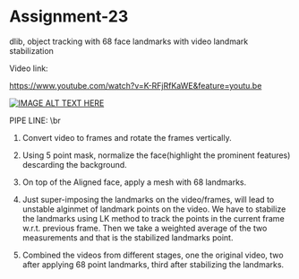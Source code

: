 # Assignment-23
dlib, object tracking with 68 face landmarks with video landmark stabilization


Video link:

https://www.youtube.com/watch?v=K-RFjRfKaWE&feature=youtu.be

[![IMAGE ALT TEXT HERE](https://img.youtube.com/vi/https://www.youtube.com/watch?v=K-RFjRfKaWE&feature=youtu.be/0.jpg)](https://www.youtube.com/watch?v=https://www.youtube.com/watch?v=K-RFjRfKaWE&feature=youtu.be)


PIPE LINE: \br
1. Convert video to frames and rotate the frames vertically.
2. Using 5 point mask, normalize the face(highlight the prominent features) descarding the background.
3. On top of the Aligned face, apply a mesh with 68 landmarks.
4. Just super-imposing the landmarks on the video/frames, will lead to unstable alginmet of landmark points on the video. We have to stabilize the landmarks using LK method to track the points in the current frame w.r.t. previous frame. Then we take a weighted average of the two measurements and that is the stabilized landmarks point. 

4. Combined the videos from different stages, one the original video, two after applying 68 point landmarks, third after stabilizing the landmarks.

